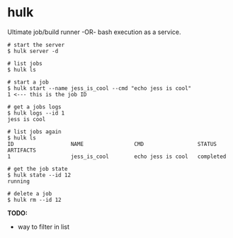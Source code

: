 # hulk

Ultimate job/build runner -OR- bash execution as a service.


```console
# start the server
$ hulk server -d

# list jobs
$ hulk ls

# start a job
$ hulk start --name jess_is_cool --cmd "echo jess is cool"
1 <--- this is the job ID

# get a jobs logs
$ hulk logs --id 1
jess is cool

# list jobs again
$ hulk ls
ID                  NAME                CMD                 STATUS              ARTIFACTS
1                   jess_is_cool        echo jess is cool   completed

# get the job state
$ hulk state --id 12
running

# delete a job
$ hulk rm --id 12
```

**TODO:**
- way to filter in list
